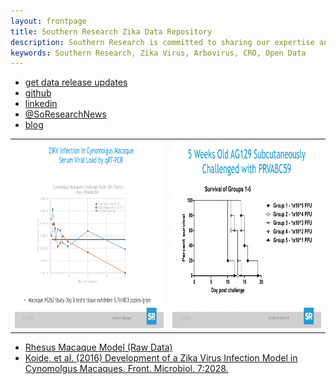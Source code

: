 ```yaml
---
layout: frontpage
title: Southern Research Zika Data Repository
description: Southern Research is committed to sharing our expertise and our internal R&D data with the Zika community. 
keywords: Southern Research, Zika Virus, Arbovirus, CRO, Open Data
---
```


<div class="navbar">
  <div class="navbar-inner">
      <ul class="nav">
          <li><a href="http://eepurl.com/czr6sv">get data release updates</a></li>
          <li><a href="https://github.com/Southern-Research">github</a></li>
          <li><a href="http://www.linkedin.com/company/southernresearch">linkedin</a></li>
          <li><a href="https://twitter.com/SoResearchNews">@SoResearchNews</a></li>
          <li><a href="http://www.southernresearch.org/zika-virus/">blog</a></li>
      </ul>
  </div>
</div>

<table class="wide">
<tr>
  <td class="left">
    <a href="http://www.southernresearch.org/news/southern-research-demonstrates-zika-virus-infection-in-cynomolgus-macaques/">
        <img src="assets/publpics/Cyno.png" alt="Cynomolgus Macaque" title="Cynomolgus Macaque" height="300" width="300">
    </a>
  </td>
  <td class="right">
    <a href="http://www.southernresearch.org/news/ag129-mouse-model/">
        <img src="assets/publpics/AG129.png" alt="AG129 Mice" title="AG129 Mice" height="300" width="300">
    </a>
  </td>
</tr>

</table>

<div class="navbar">
  <div class="navbar-inner">
      <ul class="nav">
          <li><a href="{{ BASE_PATH }}/assets/rhesus_020417.pdf">Rhesus Macaque Model (Raw Data)</a></li>
          <li><a href="{{ BASE_PATH }}/assets/Development-of-a-Zika-Virus-Infection.pdf">Koide, et al. (2016) Development of a Zika Virus Infection Model in Cynomolgus Macaques. Front. Microbiol. 7:2028.</a></li>
      </ul>
  </div>
</div>
